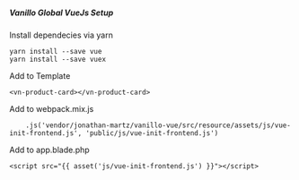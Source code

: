 ##### Vanillo Global VueJs Setup

Install dependecies via yarn
```
yarn install --save vue
yarn install --save vuex
```

Add to Template
```
<vn-product-card></vn-product-card>
```


Add to webpack.mix.js
```
   	.js('vendor/jonathan-martz/vanillo-vue/src/resource/assets/js/vue-init-frontend.js', 'public/js/vue-init-frontend.js')
```

Add to app.blade.php
```
<script src="{{ asset('js/vue-init-frontend.js') }}"></script>
```

